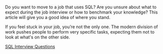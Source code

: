 Do you want to move to a job that uses SQL? Are you unsure about what to expect during the job interview or how to benchmark your knowledge?
This article will give you a good idea of where you stand.

If you feel stuck in your job, you’re not the only one. The modern division of work pushes people to perform very specific tasks,
expecting them not to look at what's on the other side.

[SQL Interview Questions](https://learnsql.com/blog/advanced-sql-interview-questions-with-answers/)
